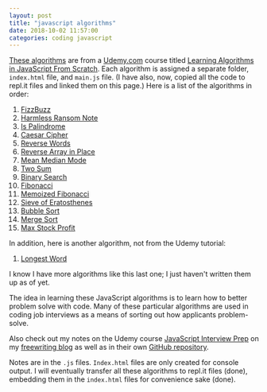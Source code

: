 ```yaml
---
layout: post
title: "javascript algorithms"
date: 2018-10-02 11:57:00
categories: coding javascript
---
```


[These algorithms](https://github.com/pulamusic/algorithms) are from a [Udemy.com](https://www.udemy.com/) course titled [Learning Algorithms in JavaScript From Scratch](https://www.udemy.com/learning-algorithms-in-javascript-from-scratch/learn/v4/content). Each algorithm is assigned a separate folder, `index.html` file, and `main.js` file. (I have also, now, copied all the code to repl.it files and linked them on this page.) Here is a list of the algorithms in order:

1. [FizzBuzz](https://repl.it/@jgCarroll/fizzBuzz)
2. [Harmless Ransom Note](https://repl.it/@jgCarroll/harmlessRansomNote)
3. [Is Palindrome](https://repl.it/@jgCarroll/isPalindrome)
4. [Caesar Cipher](https://repl.it/@jgCarroll/caesarCipher)
5. [Reverse Words](https://repl.it/@jgCarroll/reverseWords)
6. [Reverse Array in Place](https://repl.it/@jgCarroll/reverseArray)
7. [Mean Median Mode](https://repl.it/@jgCarroll/meanMedianMode)
8. [Two Sum](https://repl.it/@jgCarroll/twoSum)
9. [Binary Search](https://repl.it/@jgCarroll/binarySearch)
10. [Fibonacci](https://repl.it/@jgCarroll/fibonacci)
11. [Memoized Fibonacci](https://repl.it/@jgCarroll/memoizedFibonacci)
12. [Sieve of Eratosthenes](https://repl.it/@jgCarroll/sieveOfEratosthenes)
13. [Bubble Sort](https://repl.it/@jgCarroll/bubbleSort)
14. [Merge Sort](https://repl.it/@jgCarroll/mergeSort)
15. [Max Stock Profit](https://repl.it/@jgCarroll/maxStockProfit)

In addition, here is another algorithm, not from the Udemy tutorial:
1. [Longest Word](https://repl.it/@jgCarroll/longestWord)

I know I have more algorithms like this last one; I just haven't written them up as of yet.

The idea in learning these JavaScript algorithms is to learn how to better problem solve with code. Many of these particular algorithms are used in coding job interviews as a means of sorting out how applicants problem-solve.

Also check out my notes on the Udemy course [JavaScript Interview Prep](https://www.udemy.com/javascript-interview-prep/learn/v4/questions) on my [freewriting blog](https://pulamusic.github.io/jekyll-base//coding/2018/02/18/coding-notes.html) as well as in their own [GitHub repository](https://github.com/pulamusic/codingInterviewQuestions).

Notes are in the `.js` files. `Index.html` files are only created for console output. I will eventually transfer all these algorithms to repl.it files (done), embedding them in the `index.html` files for convenience sake (done).
